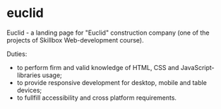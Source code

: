# euclid
Euclid - a landing page for "Euclid" construction company (one of the projects of Skillbox Web-development course).

Duties:

- to perform firm and valid knowledge of HTML, CSS and JavaScript-libraries usage;
- to provide responsive development for desktop, mobile and table devices;
- to fullfill accessibility and cross platform requirements.
